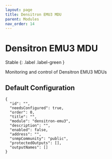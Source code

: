 ```yaml
---
layout: page
title: Densitron EMU3 MDU
parent: Modules
nav_order: 14
---
```


# Densitron EMU3 MDU

Stable
{: .label .label-green }

Monitoring and control of Densitron EMU3 MDUs

## Default Configuration

```
{
  "id": "",
  "needsConfigured": true,
  "order": 0,
  "title": "",
  "module": "densitron-emu3",
  "description": "",
  "enabled": false,
  "address": "",
  "snmpCommunity": "public",
  "protectedOutputs": [],
  "outputNames": []
}
```
